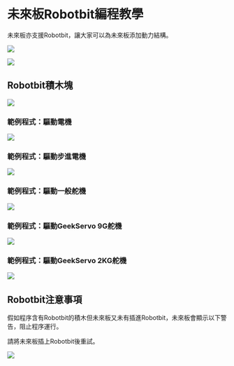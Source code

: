 # 未來板Robotbit編程教學

未來板亦支援Robotbit，讓大家可以為未來板添加動力結構。

![](./images/robotbit2.jpg)

![](../functional_module/PWmodules/images/kbbanner.png)

## Robotbit積木塊

![](./images/robotbit.png)

### 範例程式：驅動電機

![](./images/robotbit_code1.png)

### 範例程式：驅動步進電機

![](./images/robotbit_code2.png)

### 範例程式：驅動一般舵機

![](./images/robotbit_code3.png)

### 範例程式：驅動GeekServo  9G舵機

![](./images/robotbit_code4.png)

### 範例程式：驅動GeekServo 2KG舵機

![](./images/robotbit_code5.png)

## Robotbit注意事項

假如程序含有Robotbit的積木但未來板又未有插進Robotbit，未來板會顯示以下警告，阻止程序運行。

請將未來板插上Robotbit後重試。

![](./images/robotbitError.jpg)